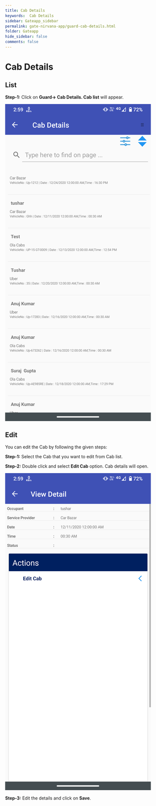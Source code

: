 ```yaml
---
title: Cab Details
keywords:  Cab Details
sidebar: Gateapp_sidebar
permalink: gate-nirvana-app/guard-cab-details.html
folder: Gateapp
hide_sidebar: false
comments: false
---
```


# Cab Details

## List

**Step-1:**  Click on **Guard-> Cab Details. Cab list** will appear.

![](/images/Guard-Cab-List.png)

## Edit

You can edit the Cab by following the given steps:

**Step-1:** Select the Cab that you want to edit from Cab list.

**Step-2:** Double click and select **Edit Cab** option. Cab details will open.

![](/images/Guard-Cab-Details.png)

**Step-3:** Edit the details and click on **Save**.
